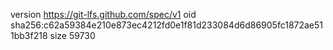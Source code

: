 version https://git-lfs.github.com/spec/v1
oid sha256:c62a59384e210e873ec4212fd0e1f81d233084d6d86905fc1872ae511bb3f218
size 59730
